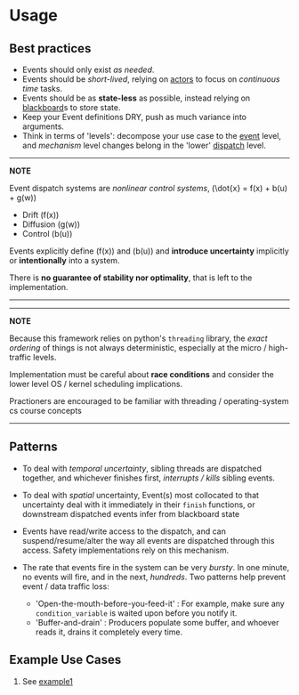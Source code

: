 # Usage

## Best practices

* Events should only exist *as needed*.
* Events should be *short-lived*, relying on [actors](classes.md#actors) to focus on *continuous time* tasks.
* Events should be as **state-less** as possible, instead relying on [blackboard](classes.md#blackboard)s to store state.
* Keep your Event definitions DRY, push as much variance into arguments.
* Think in terms of 'levels': decompose your use case to the [event](classes.md#event) level, and *mechanism* level changes belong in the 'lower' [dispatch](classes.md#eventdispatch) level.

---
**NOTE**

Event dispatch systems are *nonlinear control systems*, \(\dot{x} = f(x) + b(u) + g(w)\)

* Drift \(f(x)\)
* Diffusion \(g(w)\)
* Control \(b(u)\)

Events explicitly define \(f(x)\) and \(b(u)\) and **introduce uncertainty** implicitly or **intentionally** into a system.

There is **no guarantee of stability nor optimality**, that is left to the implementation.

---

---
**NOTE**

Because this framework relies on python's `threading` library, the *exact ordering* of things is not always deterministic, especially at the micro / high-traffic levels.

Implementation must be careful about **race conditions** and consider the lower level OS / kernel scheduling implications.

Practioners are encouraged to be familiar with threading / operating-system cs course concepts

---

## Patterns

* To deal with *temporal uncertainty*, sibling threads are dispatched together, and whichever finishes first, *interrupts / kills* sibling events.
* To deal with *spatial* uncertainty, Event(s) most collocated to that uncertainty deal with it immediately in their `finish` functions, or downstream dispatched events infer from blackboard state
* Events have read/write access to the dispatch, and can suspend/resume/alter the way all events are dispatched through this access. Safety implementations rely on this mechanism.

* The rate that events fire in the system can be very *bursty*. In one minute, no events will fire, and in the next, *hundreds*. Two patterns help prevent event / data traffic loss:
	* 'Open-the-mouth-before-you-feed-it' : For example, make sure any `condition_variable` is waited upon before you notify it.
	* 'Buffer-and-drain' : Producers populate some buffer, and whoever reads it, drains it completely every time.

## Example Use Cases

1. See <a href="https://github.com/cyan-at/eventdispatch/blob/main/python3/eventdispatch/eventdispatch/example1.py" target="_blank">example1</a>
